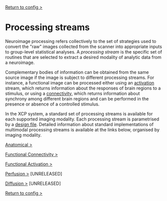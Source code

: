 [Return to config >](https://pipedocs.github.io/config)

# Processing streams

Neuroimage processing refers collectively to the set of strategies used to convert the "raw" images collected from the scanner into appropriate inputs to group-level statistical analyses. A _processing stream_ is the specific set of routines that are selected to extract a desired modality of analytic data from a neuroimage.

Complementary bodies of information can be obtained from the same source image if the image is subject to different processing streams. For instance, a functional image can be processed either using an [activation](https://pipedocs.github.io/config/streams/task) stream, which returns information about the responses of brain regions to a stimulus, or using a [connectivity](https://pipedocs.github.io/config/streams/fc), which returns information about synchrony among different brain regions and can be performed in the presence or absence of a controlled stimulus.

In the XCP system, a standard set of processing streams is available for each supported imaging modality. Each processing stream is parametrised by a [design file](https://pipedocs.github.io/config/design). Detailed information about standard implementations of multimodal processing streams is available at the links below, organised by imaging modality.

[Anatomical >](https://pipedocs.github.io/config/streams/anat)

[Functional Connectivity >](https://pipedocs.github.io/config/streams/fc)

[Functional Activation >](https://pipedocs.github.io/config/streams/task)

[Perfusion >](https://pipedocs.github.io/config/streams/cbf) \[UNRELEASED\]

[Diffusion >](https://pipedocs.github.io/config/streams/diffusion) \[UNRELEASED\]

[Return to config >](https://pipedocs.github.io/config)
